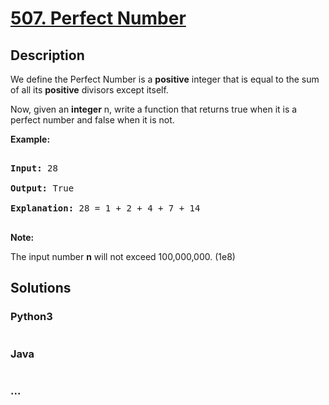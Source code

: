 # [507. Perfect Number](https://leetcode.com/problems/perfect-number)

## Description
<p>We define the Perfect Number is a <b>positive</b> integer that is equal to the sum of all its <b>positive</b> divisors except itself. 

</p>

Now, given an <b>integer</b> n, write a function that returns true when it is a perfect number and false when it is not.

</p>



<p><b>Example:</b><br />

<pre>

<b>Input:</b> 28

<b>Output:</b> True

<b>Explanation:</b> 28 = 1 + 2 + 4 + 7 + 14

</pre>

</p>



<p><b>Note:</b>

The input number <b>n</b> will not exceed 100,000,000. (1e8)

</p>


## Solutions


<!-- tabs:start -->

### **Python3**

```python

```

### **Java**

```java

```

### **...**
```

```

<!-- tabs:end -->